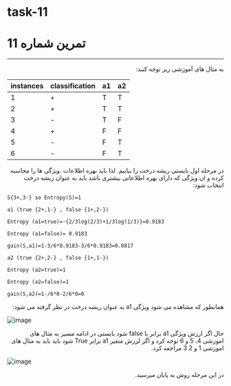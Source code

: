# task-11
 
# تمرین شماره 11

-------------------------------------

<div    dir="rtl">
 به مثال های آموزشی زیر توجه کنید:
</div>



instances | classification | a1 | a2|
----------|----------------|----|---|
1|+|T|T
2|+|T|T
3|-|T|F
4|+|F|F
5|-|F|T
6|-|F|T

<div    dir="rtl">
 در مرحله اول بایستی ریشه درخت را بیابیم. لذا باید بهره اطلاعات .ویژگی ها را محاسبه کرده و ان ویژگی که دارای بهره اطلاعاتی بیشتری باشد باید به عنوان ریشه درخت انتخاب شود:
</div>

`S{3+,3-} so Entropy(S)=1`

`a1 (true {2+,1-} , false {1+,2-})`

`Entropy (a1=true)=-{2/3log(2/3)+1/3log(1/3)}=0.9183`

`Entropy (a1=false)= 0.9183`

`gain(S,a1)=1-3/6*0.9183-3/6*0.9183=0.0817`

`a2 (true {2+,2-} , false {1+,1-})`

`Entropy (a2=true)=1`

`Entropy (a2=false)=1`

`gain(S,a2)=1-/6*0-2/6*0=0`

<div    dir="rtl">
 همانطور که مشاهده می شود ویژگی a1 به عنوان ریشه درخت در نظر گرفته می شود:
</div>

![image](https://user-images.githubusercontent.com/95109502/145660247-8484b9ee-3208-4704-9b67-cf3ddbefecc8.png)

<div    dir="rtl">
حال اگر ارزش ویژگی a1 برابر با false شود بایستی در ادامه مسیر به مثال های اموزشی 4، 5 و 6 توجه کرد و اگر لرزش متغیر a1 برابر True شود باید باید به مثال های اموزشی 1 و 2 3 مراجعه کرد.
</div>


![image](https://user-images.githubusercontent.com/95109502/145660588-7619ba2d-5a2d-4927-8302-37d419256f74.png)



<div    dir="rtl">
در این مرحله روش به پایان میرسید.
</div>





